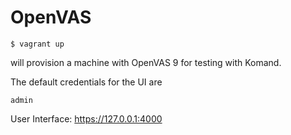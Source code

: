 # OpenVAS

````
$ vagrant up
````

will provision a machine with OpenVAS 9 for testing with Komand.

The default credentials for the UI are
```
admin
```

User Interface: https://127.0.0.1:4000
